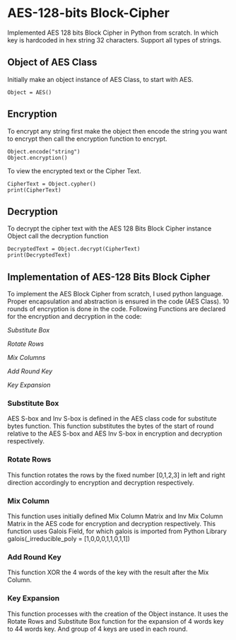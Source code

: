 # AES-128-bits Block-Cipher
Implemented AES 128 bits Block Cipher in Python from scratch. In which key is hardcoded in hex string 32 characters. Support all types of strings.

## Object of AES Class
Initially make an object instance of AES Class, to start with AES.

    Object = AES() 

## Encryption
To encrypt any string first make the object then encode the string you want to encrypt then call the encryption function to encrypt.

    Object.encode("string")
    Object.encryption()

To view the encrypted text or the Cipher Text.

    CipherText = Object.cypher()
    print(CipherText)

## Decryption
To decrypt the cipher text with the AES 128 Bits Block Cipher instance Object call the decryption function

    DecryptedText = Object.decrypt(CipherText)
    print(DecryptedText)

## Implementation of AES-128 Bits Block Cipher
To implement the AES Block Cipher from scratch, I used python language. Proper encapsulation and abstraction is ensured in the code (AES Class). 10 rounds of encryption is done in the code.
Following Functions are declared for the encryption and decryption in the code:

*Substitute Box*

*Rotate Rows*

*Mix Columns*

*Add Round Key*

*Key Expansion*

### Substitute Box
AES S-box and Inv S-box is defined in the AES class code for substitute bytes function. This function substitutes the bytes of the start of round relative to the AES S-box and AES Inv S-box in encryption and decryption respectively.

### Rotate Rows
This function rotates the rows by the fixed number [0,1,2,3] in left and right direction accordingly to encryption and decryption respectively.

### Mix Column
This function uses initially defined Mix Column Matrix and Inv Mix Column Matrix in the AES code for encryption and decryption respectively. This function uses Galois Field, for which galois is imported from Python Library galois(_irreducible_poly = [1,0,0,0,1,1,0,1,1]) 

### Add Round Key
This function XOR the 4 words of the key with the result after the Mix Column.

### Key Expansion
This function processes with the creation of the Object instance. It uses the Rotate Rows and Substitute Box function for the expansion of 4 words key to 44 words key. And group of 4 keys are used in each round.

